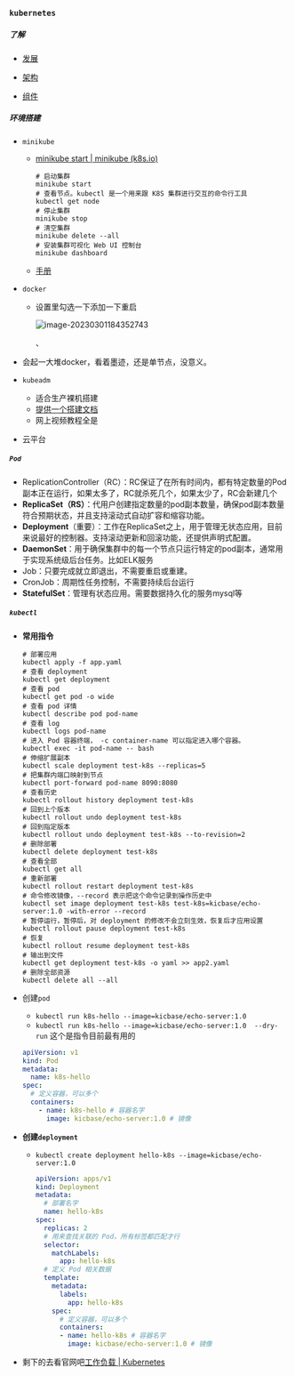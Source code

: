 ### `kubernetes`

##### 了解

- [发展](https://zhuanlan.zhihu.com/p/266180037)

- [架构](https://feisky.gitbooks.io/kubernetes/content/architecture/architecture.html)

- [组件](https://kubernetes.io/zh-cn/docs/concepts/overview/components/)

##### 环境搭建

- `minikube`

    - [minikube start | minikube (k8s.io)](https://minikube.sigs.k8s.io/docs/start/)

      ```shell
      # 启动集群
      minikube start
      # 查看节点。kubectl 是一个用来跟 K8S 集群进行交互的命令行工具
      kubectl get node
      # 停止集群
      minikube stop
      # 清空集群
      minikube delete --all
      # 安装集群可视化 Web UI 控制台
      minikube dashboard
      ```

    - [手册](https://minikube.sigs.k8s.io/docs/handbook/)

- `docker`

    - 设置里勾选一下添加一下重启

      ![image-20230301184352743](https://cdn.jsdelivr.net/gh/frenude/images@main/2023/03/01/8fcb2622aae63c6c96fb31c808c2daa6.png)

      、

- 会起一大堆docker，看着墨迹，还是单节点，没意义。

- `kubeadm`

    - 适合生产裸机搭建
    - [提供一个搭建文档](https://k8s.easydoc.net/docs/dRiQjyTY/28366845/6GiNOzyZ/nd7yOvdY)
    - 网上视频教程全是

- 云平台

##### `Pod`

-  ReplicationController（RC）：RC保证了在所有时间内，都有特定数量的Pod副本正在运行，如果太多了，RC就杀死几个，如果太少了，RC会新建几个
-  **ReplicaSet（RS）**：代用户创建指定数量的pod副本数量，确保pod副本数量符合预期状态，并且支持滚动式自动扩容和缩容功能。
-  **Deployment**（重要）：工作在ReplicaSet之上，用于管理无状态应用，目前来说最好的控制器。支持滚动更新和回滚功能，还提供声明式配置。
-  **DaemonSet**：用于确保集群中的每一个节点只运行特定的pod副本，通常用于实现系统级后台任务。比如ELK服务
-  Job：只要完成就立即退出，不需要重启或重建。
-  CronJob：周期性任务控制，不需要持续后台运行
-  **StatefulSet**：管理有状态应用。需要数据持久化的服务mysql等

##### `kubectl`

- **常用指令**

  ```shell
  # 部署应用
  kubectl apply -f app.yaml
  # 查看 deployment
  kubectl get deployment
  # 查看 pod
  kubectl get pod -o wide
  # 查看 pod 详情
  kubectl describe pod pod-name
  # 查看 log
  kubectl logs pod-name
  # 进入 Pod 容器终端， -c container-name 可以指定进入哪个容器。
  kubectl exec -it pod-name -- bash
  # 伸缩扩展副本
  kubectl scale deployment test-k8s --replicas=5
  # 把集群内端口映射到节点
  kubectl port-forward pod-name 8090:8080
  # 查看历史
  kubectl rollout history deployment test-k8s
  # 回到上个版本
  kubectl rollout undo deployment test-k8s
  # 回到指定版本
  kubectl rollout undo deployment test-k8s --to-revision=2
  # 删除部署
  kubectl delete deployment test-k8s
  # 查看全部
  kubectl get all
  # 重新部署
  kubectl rollout restart deployment test-k8s
  # 命令修改镜像，--record 表示把这个命令记录到操作历史中
  kubectl set image deployment test-k8s test-k8s=kicbase/echo-server:1.0 -with-error --record
  # 暂停运行，暂停后，对 deployment 的修改不会立刻生效，恢复后才应用设置
  kubectl rollout pause deployment test-k8s
  # 恢复
  kubectl rollout resume deployment test-k8s
  # 输出到文件
  kubectl get deployment test-k8s -o yaml >> app2.yaml
  # 删除全部资源
  kubectl delete all --all
  ```

- 创建`pod`

    - `kubectl run k8s-hello --image=kicbase/echo-server:1.0`
    - `kubectl run k8s-hello --image=kicbase/echo-server:1.0  --dry-run` 这个是指令目前最有用的

  ```yaml
  apiVersion: v1
  kind: Pod
  metadata:
    name: k8s-hello
  spec:
    # 定义容器，可以多个
    containers:
      - name: k8s-hello # 容器名字
        image: kicbase/echo-server:1.0 # 镜像
  
  ```

- **创建`deployment`**

    - `kubectl create deployment hello-k8s --image=kicbase/echo-server:1.0`

      ```yaml
      apiVersion: apps/v1
      kind: Deployment
      metadata:
        # 部署名字
        name: hello-k8s
      spec:
        replicas: 2
        # 用来查找关联的 Pod，所有标签都匹配才行
        selector:
          matchLabels:
            app: hello-k8s
        # 定义 Pod 相关数据
        template:
          metadata:
            labels:
              app: hello-k8s
          spec:
            # 定义容器，可以多个
            containers:
            - name: hello-k8s # 容器名字
              image: kicbase/echo-server:1.0 # 镜像
      
      ```

- 剩下的去看官网吧[工作负载 | Kubernetes](https://kubernetes.io/zh-cn/docs/concepts/workloads/)

